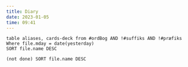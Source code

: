 ```yaml
---
title: Diary
date: 2023-01-05
time: 09:41
---
```


```dataview
table aliases, cards-deck from #ordBog AND !#suffiks AND !#præfiks Where file.mday = date(yesterday)
SORT file.name DESC
```

```tasks
(not done) SORT file.name DESC
```
